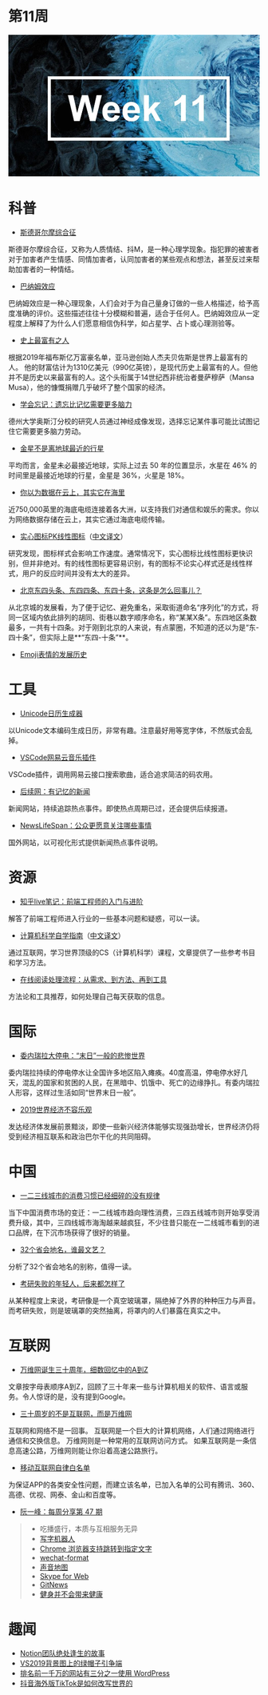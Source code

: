 # 第11周

![](assets/week_11/image01.jpg)

# 科普
* [斯德哥尔摩综合征](https://zh.wikipedia.org/wiki/%E6%96%AF%E5%BE%B7%E5%93%A5%E7%88%BE%E6%91%A9%E7%97%87%E5%80%99%E7%BE%A4)

斯德哥尔摩综合征，又称为人质情结、抖M，是一种心理学现象。指犯罪的被害者对于加害者产生情感、同情加害者，认同加害者的某些观点和想法，甚至反过来帮助加害者的一种情结。

* [巴纳姆效应](https://zh.wikipedia.org/wiki/%E5%B7%B4%E7%B4%8D%E5%A7%86%E6%95%88%E6%87%89)

巴纳姆效应是一种心理现象，人们会对于为自己量身订做的一些人格描述，给予高度准确的评价。这些描述往往十分模糊和普遍，适合于任何人。巴纳姆效应从一定程度上解释了为什么人们愿意相信伪科学，如占星学、占卜或心理测验等。

* [史上最富有之人](https://www.bbc.com/news/world-africa-47379458)

根据2019年福布斯亿万富豪名单，亚马逊创始人杰夫贝佐斯是世界上最富有的人。 他的财富估计为1310亿美元（990亿英镑），是现代历史上最富有的人。但他并不是历史以来最富有的人。这个头衔属于14世纪西非统治者曼萨穆萨（Mansa Musa），他的慷慨捐赠几乎破坏了整个国家的经济。

* [学会忘记：遗忘比记忆需要更多脑力](http://www.ebiotrade.com/newsf/2019-3/2019312111408328.htm)

德州大学奥斯汀分校的研究人员通过神经成像发现，选择忘记某件事可能比试图记住它需要更多脑力劳动。

* [金星不是离地球最近的行星](https://physicstoday.scitation.org/do/10.1063/PT.6.3.20190312a/full/)

平均而言，金星未必最接近地球，实际上过去 50 年的位置显示，水星在 46% 的时间里是最接近地球的行星，金星是 36%，火星是 18%。

* [你以为数据在云上，其实它在海里](https://www.nytimes.com/interactive/2019/03/10/technology/internet-cables-oceans.html)

近750,000英里的海底电缆连接着各大洲，以支持我们对通信和娱乐的需求。你以为网络数据存储在云上，其实它通过海底电缆传输。

* [实心图标PK线性图标](https://uxmovement.com/mobile/solid-vs-outline-icons-which-are-faster-to-recognize/)（[中文译文](https://www.sohu.com/a/301447687_470009)）

研究发现，图标样式会影响工作速度。通常情况下，实心图标比线性图标更快识别，但并非绝对。有的线性图标更容易识别，有的图标不论实心样式还是线性样式，用户的反应时间并没有太大的差异。

* [北京东四头条、东四四条、东四十条，这条是怎么回事儿？](https://zhuanlan.zhihu.com/p/39623877)

从北京城的发展看，为了便于记忆、避免重名，采取街道命名“序列化”的方式，将同一区域内依此排列的胡同、街巷以数字顺序命名，称“某某X条”。东四地区条数最多，一共有十四条。对于刚到北京的人来说，有点蒙圈，不知道的还以为是“东-四十条”，但实际上是**“东四-十条”**。

* [Emoji表情的发展历史](https://medium.com/@heytory/emojis-the-complete-history-6dc81a330144)


# 工具
* [Unicode日历生成器](https://beautifuldingbats.com/calendar-generator/)

以Unicode文本编码生成日历，非常有趣。注意最好用等宽字体，不然版式会乱掉。

* [VSCode网易云音乐插件](https://zhuanlan.zhihu.com/p/59013685)

VSCode插件，调用网易云接口搜索歌曲，适合追求简洁的码农用。

* [后续网：有记忆的新闻](https://houxu.app/)

新闻网站，持续追踪热点事件。即使热点周期已过，还会提供后续报道。

* [NewsLifeSpan：公众更愿意关注哪些事情](https://www.newslifespan.com/)

国外网站，以可视化形式提供新闻热点事件说明。

# 资源
* [知乎live笔记：前端工程师的入门与进阶](https://shenbao.github.io/2017/04/22/justjavac-live/)

解答了前端工程师进入行业的一些基本问题和疑惑，可以一读。

* [计算机科学自学指南](https://teachyourselfcs.com/)（[中文译文](http://blog.jobbole.com/114573/)）

通过互联网，学习世界顶级的CS（计算机科学）课程，文章提供了一些参考书目和学习方法。

* [在线阅读处理流程：从需求、到方法、再到工具](https://mp.weixin.qq.com/s/G2RfJsDdy5s3V1V-DqmmHA)

方法论和工具推荐，如何处理自己每天获取的信息。

# 国际
* [委内瑞拉大停电：“末日”一般的悲惨世界](https://www.bbc.com/zhongwen/simp/world-47554913)

委内瑞拉持续的停电停水让全国许多地区陷入瘫痪。40度高温，停电停水好几天，混乱的国家和贫困的人民，在黑暗中、饥饿中、死亡的边缘挣扎。有委内瑞拉人形容，这样过生活如同“世界末日一般”。

* [2019世界经济不容乐观](https://www.project-syndicate.org/commentary/global-economic-prospects-bleak-in-2019-by-kaushik-basu-2019-01)

发达经济体发展前景黯淡，即使一些新兴经济体能够实现强劲增长，世界经济仍将受到经济相互联系和政治巴尔干化的共同阻碍。 

# 中国
* [一二三线城市的消费习惯已经细碎的没有规律](https://mp.weixin.qq.com/s/xLF1I5hSar6jm_QCslodPg)

当下中国消费市场的变迁：一二线城市趋向理性消费，三四五线城市则开始享受消费升级，其中，三四线城市海淘越来越疯狂，不少往昔只能在一二线城市看到的进口品牌，在下沉市场获得了很好的销量。

* [32个省会地名，谁最文艺？](https://zhuanlan.zhihu.com/p/56242581)

分析了32个省会地名的别称，值得一读。

* [考研失败的年轻人，后来都怎样了](https://mp.weixin.qq.com/s/yyWOBpOakDlg7MDuz2-PIw)

从某种程度上来说，考研像是一个真空玻璃罩，隔绝掉了外界的种种压力与声音。而考研失败，则是玻璃罩的突然抽离，将罩内的人们暴露在真实之中。

# 互联网
* [万维网诞生三十周年，细数回忆中的A到Z](https://www.theverge.com/2019/3/12/18259700/world-wide-wide-turns-30-www-anniversary-favorite-sites)

文章按字母表顺序A到Z，回顾了三十年来一些与计算机相关的软件、语言或服务。令人惊讶的是，没有提到Google。

* [三十周岁的不是互联网，而是万维网](https://www.vox.com/2019/3/12/18260709/30th-anniversary-world-wide-web-google-doodle-history)

互联网和网络不是一回事。 互联网是一个巨大的计算机网络，人们通过网络进行通信和交换信息。 万维网则是一种常用的互联网访问方式。 如果互联网是一条信息高速公路，万维网则能让你沿着高速公路旅行。

* [移动互联网自律白名单](https://white.anva.org.cn/white/index)

为保证APP的各类安全性问题，而建立该名单，已加入名单的公司有腾讯、360、高德、优视、网泰、金山和百度等。

* [阮一峰：每周分享第 47 期](http://www.ruanyifeng.com/blog/2019/03/weekly-issue-47.html)

>  * 吃播盛行，本质与互相服务无异
>  * [写字机器人](https://www.thepaper.cn/newsDetail_forward_2998361)
>  * [Chrome 浏览器支持跳转到指定文字](https://www.chromestory.com/2019/02/chrome-scroll-to-text/)
>  * [wechat-format](https://github.com/lyricat/wechat-format)
>  * [声音地图](https://s3-us-west-1.amazonaws.com/vocs/map.html#)
>  * [Skype for Web](https://blogs.skype.com/news/2019/03/07/the-new-skype-for-web-is-here/)
>  * [GitNews](https://git.news/)
>  * [健身并不会带来健康](https://www.theguardian.com/news/2019/jan/03/why-exercise-alone-wont-save-us)


   


# 趣闻
* [Notion团队绝处逢生的故事](https://www.figma.com/blog/design-on-a-deadline-how-notion-pulled-itself-back-from-the-brink-of-failure/?utm_source=wanqu.co&utm_campaign=Wanqu+Daily&utm_medium=website)
* [VS2019背景图上的绿帽子引争端](https://developercommunity.visualstudio.com/content/problem/475341/vs-insta**er-we*come-image-contains-offensive-elem.html)
* [排名前一千万的网站有三分之一使用 WordPress](https://wordpress.org/news/2019/03/one-third-of-the-web/)
* [抖音海外版TikTok是如何改写世界的](https://cn.nytimes.com/technology/20190312/what-is-tik-tok/)
